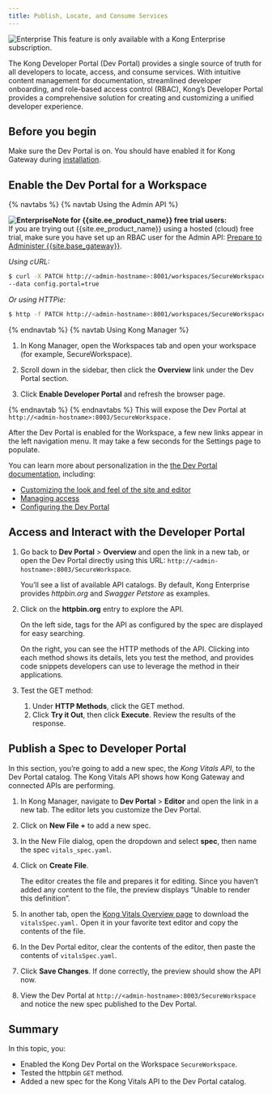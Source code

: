 ```yaml
---
title: Publish, Locate, and Consume Services
---
```

<div class="alert alert-ee">
<img class="no-image-expand" src="/assets/images/icons/icn-enterprise-grey.svg" alt="Enterprise" /> This feature is only available with a Kong Enterprise subscription.
</div>

The Kong Developer Portal (Dev Portal) provides a single source of truth for all developers to locate, access, and consume services. With intuitive content management for documentation, streamlined developer onboarding, and role-based access control (RBAC), Kong’s Developer Portal provides a comprehensive solution for creating and customizing a unified developer experience.

## Before you begin

Make sure the Dev Portal is on. You should have enabled it for Kong Gateway during [installation](/enterprise/latest/deployment/installation/overview/).

## Enable the Dev Portal for a Workspace

{% navtabs %}
{% navtab Using the Admin API %}

<div class="alert alert-ee">
<strong><img class="no-image-expand" src="/assets/images/icons/icn-enterprise-grey.svg" alt="Enterprise" />Note for {{site.ee_product_name}} free trial users:</strong>
<br/>
If you are trying out {{site.ee_product_name}} using a hosted (cloud) free trial, make sure you have set up an RBAC user for the Admin API:
<a href="/getting-started-guide/{{page.kong_version}}/prepare/#free-trials-setup">Prepare to Administer {{site.base_gateway}}</a>.
</div>

*Using cURL:*
```sh
$ curl -X PATCH http://<admin-hostname>:8001/workspaces/SecureWorkspace \
--data config.portal=true
```
*Or using HTTPie:*
```sh
$ http -f PATCH http://<admin-hostname>:8001/workspaces/SecureWorkspace config.portal=true
```

{% endnavtab %}
{% navtab Using Kong Manager %}

1. In Kong Manager, open the Workspaces tab and open your workspace (for example, SecureWorkspace).

2. Scroll down in the sidebar, then click the **Overview** link under the Dev Portal section.

3. Click **Enable Developer Portal** and refresh the browser page.

{% endnavtab %}
{% endnavtabs %}
This will expose the Dev Portal at `http://<admin-hostname>:8003/SecureWorkspace.`

After the Dev Portal is enabled for the Workspace, a few new links appear in the left navigation menu. It may take a few seconds for the Settings page to populate.

You can learn more about personalization in the [the Dev Portal documentation](/enterprise/latest/developer-portal/overview/), including:

* [Customizing the look and feel of the site and editor](/enterprise/latest/developer-portal/theme-customization/easy-theme-editing/)
* [Managing access](/enterprise/latest/developer-portal/administration/)
* [Configuring the Dev Portal](/enterprise/latest/developer-portal/configuration/)

## Access and Interact with the Developer Portal

1. Go back to **Dev Portal** > **Overview** and open the link in a new tab, or open the Dev Portal directly using this URL: `http://<admin-hostname>:8003/SecureWorkspace`.

    You’ll see a list of available API catalogs. By default, Kong Enterprise provides *httpbin.org* and *Swagger Petstore* as examples.

2. Click on the **httpbin.org** entry to explore the API.

    On the left side, tags for the API as configured by the spec are displayed for easy searching.

    On the right, you can see the HTTP methods of the API. Clicking into each method shows its details, lets you test the method, and provides code snippets developers can use to leverage the method in their applications.

3. Test the GET method:

    1. Under **HTTP Methods**, click the GET method.
    2. Click **Try it Out**, then click **Execute**. Review the results of the response.

## Publish a Spec to Developer Portal

In this section, you’re going to add a new spec, the *Kong Vitals API*, to the Dev Portal catalog. The Kong Vitals API shows how Kong Gateway and connected APIs are performing.

1. In Kong Manager, navigate to **Dev Portal** > **Editor** and open the link in a new tab. The editor lets you customize the Dev Portal.

2. Click on **New File +** to add a new spec.

3. In the New File dialog, open the dropdown and select **spec**, then name the spec `vitals_spec.yaml`.

4. Click on **Create File**.

    The editor creates the file and prepares it for editing. Since you haven’t added any content to the file, the preview displays “Unable to render this definition”.

5. In another tab, open the [Kong Vitals Overview page](/enterprise/latest/vitals/overview/#using-vitals-api) to download the `vitalsSpec.yaml.` Open it in your favorite text editor and copy the contents of the file.

6. In the Dev Portal editor, clear the contents of the editor, then paste the contents of `vitalsSpec.yaml`.

7. Click **Save Changes**. If done correctly, the preview should show the API now.

8. View the Dev Portal at `http://<admin-hostname>:8003/SecureWorkspace` and notice the new spec published to the Dev Portal.

## Summary

In this topic, you:
* Enabled the Kong Dev Portal on the Workspace `SecureWorkspace`.
* Tested the httpbin `GET` method.
* Added a new spec for the Kong Vitals API to the Dev Portal catalog.
